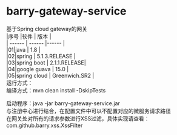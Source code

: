 # barry-gateway-service
基于Spring cloud gateway的网关  
|序号  |软件 | 版本   |  
| ------ | ------ |------ |  
|01|java | 1.8 |  
|02|spring | 5.1.3.RELEASE  |  
|03|spring boot | 2.1.1.RELEASE|  
|04|google guava | 15.0 |  
|05|spring cloud | Greenwich.SR2 |  
运行方式：  
编译方式：mvn clean install -DskipTests  

启动程序：java -jar barry-gateway-service.jar  
与注册中心进行结合，在配置文件中可以不配置对应的微服务请求路径  
在网关处对所有的请求参数进行XSS过滤，具体实现请查看： com.github.barry.xss.XssFilter
